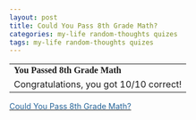 ```yaml
---
layout: post
title: Could You Pass 8th Grade Math?
categories: my-life random-thoughts quizes
tags: my-life random-thoughts quizes
---
```


  <TABLE>

<TR>
<TD><FONT face="Georgia, Times New Roman, Times, serif"><STRONG>You Passed 8th Grade Math</STRONG> </FONT></TD></TR>
<TR>
<TD><FONT size="+0">Congratulations, you got 10/10 correct! </FONT></TD></TR></TABLE>
<DIV><A href="http://www.blogthings.com/couldyoupasseighthgrademathquiz/"><FONT color="#246398">Could You Pass 8th Grade Math?</FONT></A></DIV>